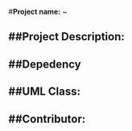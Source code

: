 #**Project name:** ~


##**Project Description:**
-

##**Depedency**
-

##**UML Class:**
-

##**Contributor:**
-
